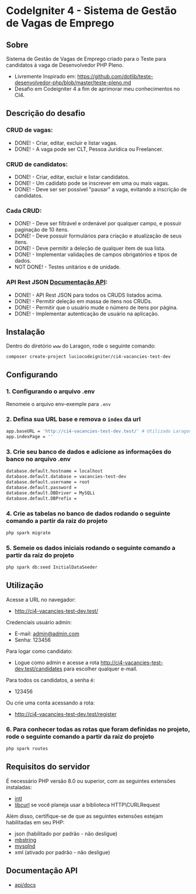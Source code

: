 # CodeIgniter 4 - Sistema de Gestão de Vagas de Emprego


## Sobre
Sistema de Gestão de Vagas de Emprego criado para o Teste para candidatos à vaga de Desenvolvedor PHP Pleno.

- Livremente Inspirado em: https://github.com/dotlib/teste-desenvolvedor-php/blob/master/teste-pleno.md
- Desafio em Codeigniter 4 a fim de aprimorar meu conhecimentos no CI4. 

## Descrição do desafio

### CRUD de vagas:
- DONE! - Criar, editar, excluir e listar vagas.
- DONE! - A vaga pode ser CLT, Pessoa Jurídica ou Freelancer.


### CRUD de candidatos:
- DONE! - Criar, editar, excluir e listar candidatos.
- DONE! - Um cadidato pode se inscrever em uma ou mais vagas.
- DONE! - Deve ser ser possível "pausar" a vaga, evitando a inscrição de candidatos.


### Cada CRUD:
- DONE! - Deve ser filtrável e ordenável por qualquer campo, e possuir paginação de 10 itens.
- DONE! - Deve possuir formulários para criação e atualização de seus itens.
- DONE! - Deve permitir a deleção de qualquer item de sua lista.
- DONE! - Implementar validações de campos obrigatórios e tipos de dados.
- NOT DONE! - Testes unitários e de unidade.

### API Rest JSON [Documentação API](api-docs/api.md):
- DONE! - API Rest JSON para todos os CRUDS listados acima.
- DONE! - Permitir deleção em massa de itens nos CRUDs.
- DONE! - Permitir que o usuário mude o número de itens por página.
- DONE! - Implementar autenticação de usuário na aplicação.


## Instalação
Dentro do diretório `www` do Laragon, rode o seguinte comando:

`composer create-project luciocodeigniter/ci4-vacancies-test-dev` 


## Configurando


### 1. Configurando o arquivo .env
Renomeie o arquivo env-exemple para `.env`

### 2. Defina sua URL base e remova o `index` da url
```sh
app.baseURL = 'http://ci4-vacancies-test-dev.test/' # Utilizado Laragon que já cria o Virtualhost e adiciona no arquivo de hosts
app.indexPage = ''
```


### 3. Crie seu banco de dados e adicione as informações do banco no arquivo .env
```sh
database.default.hostname = localhost
database.default.database = vacancies-test-dev
database.default.username = root
database.default.password = 
database.default.DBDriver = MySQLi
database.default.DBPrefix =
```

### 4. Crie as tabelas no banco de dados rodando o seguinte comando a partir da raiz do projeto
```sh
php spark migrate
```

### 5. Semeie os dados iniciais rodando o seguinte comando a partir da raiz do projeto
```sh
php spark db:seed InitialDataSeeder
```

## Utilização

Acesse a URL no navegador:
- http://ci4-vacancies-test-dev.test/


Credenciais usuário admin:

- E-mail: admin@admin.com
- Senha: 123456


Para logar como candidato:

- Logue como admin e acesse a rota http://ci4-vacancies-test-dev.test/candidates para escolher qualquer e-mail.

Para todos os candidatos, a senha é:

- 123456

Ou crie uma conta acessando a rota:

- http://ci4-vacancies-test-dev.test/register


### 6. Para conhecer todas as rotas que foram definidas no projeto, rode o seguinte comando a partir da raiz do projeto
```sh
php spark routes
```


## Requisitos do servidor

É necessário PHP versão 8.0 ou superior, com as seguintes extensões instaladas:

- [intl](http://php.net/manual/en/intl.requirements.php)
- [libcurl](http://php.net/manual/en/curl.requirements.php) se você planeja usar a biblioteca HTTP\CURLRequest

Além disso, certifique-se de que as seguintes extensões estejam habilitadas em seu PHP:

- json (habilitado por padrão - não desligue)
- [mbstring](http://php.net/manual/en/mbstring.installation.php)
- [mysqlnd](http://php.net/manual/en/mysqlnd.install.php)
- xml (ativado por padrão - não desligue)


## Documentação API
- [api/docs](api-docs/api.md)
